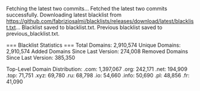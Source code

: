 Fetching the latest two commits...
Fetched the latest two commits successfully.
Downloading latest blacklist from https://github.com/fabriziosalmi/blacklists/releases/download/latest/blacklist.txt...
Blacklist saved to blacklist.txt.
Previous blacklist saved to previous_blacklist.txt.

=== Blacklist Statistics ===
Total Domains: 2,910,574
Unique Domains: 2,910,574
Added Domains Since Last Version: 274,008
Removed Domains Since Last Version: 385,350

Top-Level Domain Distribution:
  .com: 1,397,067
  .org: 242,171
  .net: 194,909
  .top: 71,751
  .xyz: 69,780
  .ru: 68,798
  .io: 54,660
  .info: 50,690
  .pl: 48,856
  .fr: 41,090
